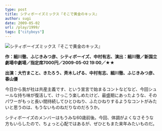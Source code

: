```yaml
---
type: post
title: シティボーイズミックス『そこで黄金のキッス』
author: sugi
date: 2009-05-02
url: /play/1999/
tags: ["cityboys"]
---
```

<img src="/images/play/20090502.jpg" alt="シティボーイズミックス『そこで黄金のキッス』" class="alignleft" />

**作：細川徹、ふじきみつ彦、シティボーイズ、中村有志、演出：細川徹／新国立劇場中劇場／指定席7000円／2009-05-02 19:00／★★**

**出演：大竹まこと、きたろう、斉木しげる、中村有志、細川徹、ふじきみつ彦、春山優**

今日から我が社は共産主義です、という宣言で始まるコントなどなど、今回シュールな持ち味が復活して、けっこう楽しめたけど、最盛期にあったような、そのパワーがもっと長い間持続してひとひねり、ふたひねりするようなコントがみたいと思うのは、もうないものねだりなのだろうか。

シティボーイズのメンバーはもうみな60歳前後。今回、体調がよくなさそうな方もいらしたので、ちょっと心配ではあるが、ぜひともまた来年みたいものだ。

